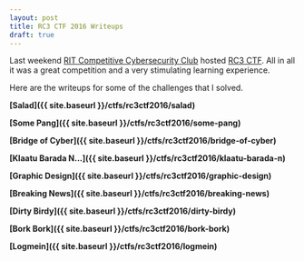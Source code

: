 ```yaml
---
layout: post
title: RC3 CTF 2016 Writeups
draft: true
---
```


Last weekend [RIT Competitive Cybersecurity Club](https://rc3.club/) hosted [RC3 CTF](https://ctftime.org/event/389). All in all it was a 
great competition and a very stimulating learning experience. 

Here are the writeups for some of the challenges that I solved.

**[Salad]({{ site.baseurl }}/ctfs/rc3ctf2016/salad)**

**[Some Pang]({{ site.baseurl }}/ctfs/rc3ctf2016/some-pang)**

**[Bridge of Cyber]({{ site.baseurl }}/ctfs/rc3ctf2016/bridge-of-cyber)**

**[Klaatu Barada N...]({{ site.baseurl }}/ctfs/rc3ctf2016/klaatu-barada-n)**

**[Graphic Design]({{ site.baseurl }}/ctfs/rc3ctf2016/graphic-design)**

**[Breaking News]({{ site.baseurl }}/ctfs/rc3ctf2016/breaking-news)**

**[Dirty Birdy]({{ site.baseurl }}/ctfs/rc3ctf2016/dirty-birdy)**

**[Bork Bork]({{ site.baseurl }}/ctfs/rc3ctf2016/bork-bork)**

**[Logmein]({{ site.baseurl }}/ctfs/rc3ctf2016/logmein)**
